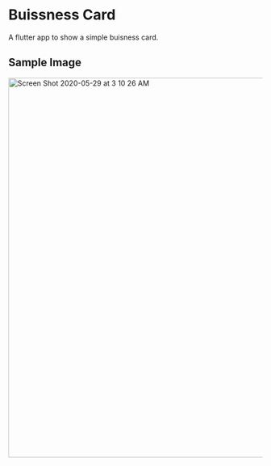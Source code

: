 # Buissness Card

A flutter app to show a simple buisness card.

## Sample Image

<img width="752" alt="Screen Shot 2020-05-29 at 3 10 26 AM" src="https://user-images.githubusercontent.com/46746043/83206632-f3a41700-a159-11ea-9e1d-b294feaea550.png">
